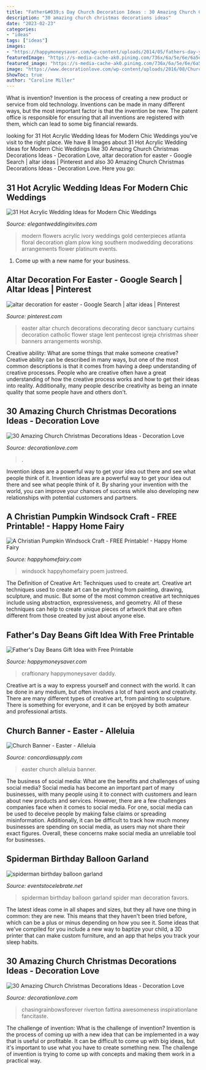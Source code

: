 ```yaml
---
title: "Father&#039;s Day Church Decoration Ideas : 30 Amazing Church Christmas Decorations Ideas"
description: "30 amazing church christmas decorations ideas"
date: "2023-02-23"
categories:
- "ideas"
tags: ["ideas"]
images:
- "https://happymoneysaver.com/wp-content/uploads/2014/05/fathers-day-yes.jpg"
featuredImage: "https://s-media-cache-ak0.pinimg.com/736x/6a/5e/6e/6a5e6e132159fbd1e92a4a7d1771a39a.jpg"
featured_image: "https://s-media-cache-ak0.pinimg.com/736x/6a/5e/6e/6a5e6e132159fbd1e92a4a7d1771a39a.jpg"
image: "https://www.decorationlove.com/wp-content/uploads/2016/08/Church-Doors-at-Christmas.jpg"
ShowToc: true
author: "Caroline Miller"
---
```



What is invention?
Invention is the process of creating a new product or service from old technology. Inventions can be made in many different ways, but the most important factor is that the invention be new. 
The patent office is responsible for ensuring that all inventions are registered with them, which can lead to some big financial rewards.

	

		
looking for 31 Hot Acrylic Wedding Ideas for Modern Chic Weddings you've visit to the right place. We have 8 Images about 31 Hot Acrylic Wedding Ideas for Modern Chic Weddings like 30 Amazing Church Christmas Decorations Ideas - Decoration Love, altar decoration for easter - Google Search | altar ideas | Pinterest and also 30 Amazing Church Christmas Decorations Ideas - Decoration Love. Here you go:
		
    
## 31 Hot Acrylic Wedding Ideas For Modern Chic Weddings

<img loading=lazy src="https://www.elegantweddinginvites.com/wedding-blog/wp-content/uploads/2017/08/glam-modern-wedding-decoration-with-acrylic-details.jpg" onerror="this.onerror=null;this.src='https://tse1.mm.bing.net/th?id=OIP.sMnMcjVM4n6g7GTUf6PluAHaLH&amp;pid=15.1';" alt="31 Hot Acrylic Wedding Ideas for Modern Chic Weddings">

_Source: elegantweddinginvites.com_

>modern flowers acrylic ivory weddings gold centerpieces atlanta floral decoration glam plow king southern modwedding decorations arrangements flower platinum events. 

	

1. Come up with a new name for your business.

    
## Altar Decoration For Easter - Google Search | Altar Ideas | Pinterest

<img loading=lazy src="https://s-media-cache-ak0.pinimg.com/736x/6a/5e/6e/6a5e6e132159fbd1e92a4a7d1771a39a.jpg" onerror="this.onerror=null;this.src='https://tse4.mm.bing.net/th?id=OIP.dnEnwpNsucz4qDwoP4hKcgHaMY&amp;pid=15.1';" alt="altar decoration for easter - Google Search | altar ideas | Pinterest">

_Source: pinterest.com_

>easter altar church decorations decorating decor sanctuary curtains decoration catholic flower stage lent pentecost igreja christmas sheer banners arrangements worship. 

	

Creative ability: What are some things that make someone creative?
Creative ability can be described in many ways, but one of the most common descriptions is that it comes from having a deep understanding of creative processes. People who are creative often have a great understanding of how the creative process works and how to get their ideas into reality. Additionally, many people describe creativity as being an innate quality that some people have and others don't.

    
## 30 Amazing Church Christmas Decorations Ideas - Decoration Love

<img loading=lazy src="https://www.decorationlove.com/wp-content/uploads/2016/08/Small-Country-Church-Christmas.jpg" onerror="this.onerror=null;this.src='https://tse4.mm.bing.net/th?id=OIP.fqJoT2mOJdyvL7SnO9FVRQHaJ4&amp;pid=15.1';" alt="30 Amazing Church Christmas Decorations Ideas - Decoration Love">

_Source: decorationlove.com_

>. 

	

Invention ideas are a powerful way to get your idea out there and see what people think of it.
Invention ideas are a powerful way to get your idea out there and see what people think of it. By sharing your invention with the world, you can improve your chances of success while also developing new relationships with potential customers and partners.

    
## A Christian Pumpkin Windsock Craft - FREE Printable! - Happy Home Fairy

<img loading=lazy src="https://happyhomefairy.com/wp-content/uploads/2012/10/windsock-41.jpg" onerror="this.onerror=null;this.src='https://tse1.mm.bing.net/th?id=OIP.vGP4h9WmTTXYgi2nAhUYCAHaLH&amp;pid=15.1';" alt="A Christian Pumpkin Windsock Craft - FREE Printable! - Happy Home Fairy">

_Source: happyhomefairy.com_

>windsock happyhomefairy poem justreed. 

	

The Definition of Creative Art: Techniques used to create art.
Creative art techniques used to create art can be anything from painting, drawing, sculpture, and music. But some of the most common creative art techniques include using abstraction, expressiveness, and geometry. All of these techniques can help to create unique pieces of artwork that are often different from those created by just about anyone else.

    
## Father&#039;s Day Beans Gift Idea With Free Printable

<img loading=lazy src="https://happymoneysaver.com/wp-content/uploads/2014/05/fathers-day-yes.jpg" onerror="this.onerror=null;this.src='https://tse1.mm.bing.net/th?id=OIP.kaYoDj1I6fYKkPQ6As3nqQHaL-&amp;pid=15.1';" alt="Father&#039;s Day Beans Gift Idea with Free Printable">

_Source: happymoneysaver.com_

>craftionary happymoneysaver daddy. 

	

Creative art is a way to express yourself and connect with the world. It can be done in any medium, but often involves a lot of hard work and creativity. There are many different types of creative art, from painting to sculpture. There is something for everyone, and it can be enjoyed by both amateur and professional artists.

    
## Church Banner - Easter - Alleluia

<img loading=lazy src="https://www.concordiasupply.com/sca/B70094-media-0-main.jpg" onerror="this.onerror=null;this.src='https://tse3.mm.bing.net/th?id=OIP.ov33-S6PIqcSUPc6_bqtswHaO0&amp;pid=15.1';" alt="Church Banner - Easter - Alleluia">

_Source: concordiasupply.com_

>easter church alleluia banner. 

	

The business of social media: What are the benefits and challenges of using social media?
Social media has become an important part of many businesses, with many people using it to connect with customers and learn about new products and services. However, there are a few challenges companies face when it comes to social media. For one, social media can be used to deceive people by making false claims or spreading misinformation. Additionally, it can be difficult to track how much money businesses are spending on social media, as users may not share their exact figures. Overall, these concerns make social media an unreliable tool for businesses.

    
## Spiderman Birthday Balloon Garland

<img loading=lazy src="https://eventstocelebrate.net/wp-content/uploads/2019/10/spiderman-birthday-balloon-garland.jpeg" onerror="this.onerror=null;this.src='https://tse4.mm.bing.net/th?id=OIP.ZWYtiawbOqA5UV7xTpOM4gHaJ4&amp;pid=15.1';" alt="spiderman birthday balloon garland">

_Source: eventstocelebrate.net_

>spiderman birthday balloon garland spider man decoration favors. 

	

The latest ideas come in all shapes and sizes, but they all have one thing in common: they are new. This means that they haven't been tried before, which can be a plus or minus depending on how you see it. Some ideas that we've compiled for you include a new way to baptize your child, a 3D printer that can make custom furniture, and an app that helps you track your sleep habits.

    
## 30 Amazing Church Christmas Decorations Ideas - Decoration Love

<img loading=lazy src="https://www.decorationlove.com/wp-content/uploads/2016/08/Church-Doors-at-Christmas.jpg" onerror="this.onerror=null;this.src='https://tse2.mm.bing.net/th?id=OIP.9KuB5eu5-41EgeFS8abAbwHaKV&amp;pid=15.1';" alt="30 Amazing Church Christmas Decorations Ideas - Decoration Love">

_Source: decorationlove.com_

>chasingrainbowsforever riverton fattina awesomeness inspirationlane fancitaste. 

	

The challenge of invention: What is the challenge of invention?
Invention is the process of coming up with a new idea that can be implemented in a way that is useful or profitable. It can be difficult to come up with big ideas, but it's important to use what you have to create something new. The challenge of invention is trying to come up with concepts and making them work in a practical way.


